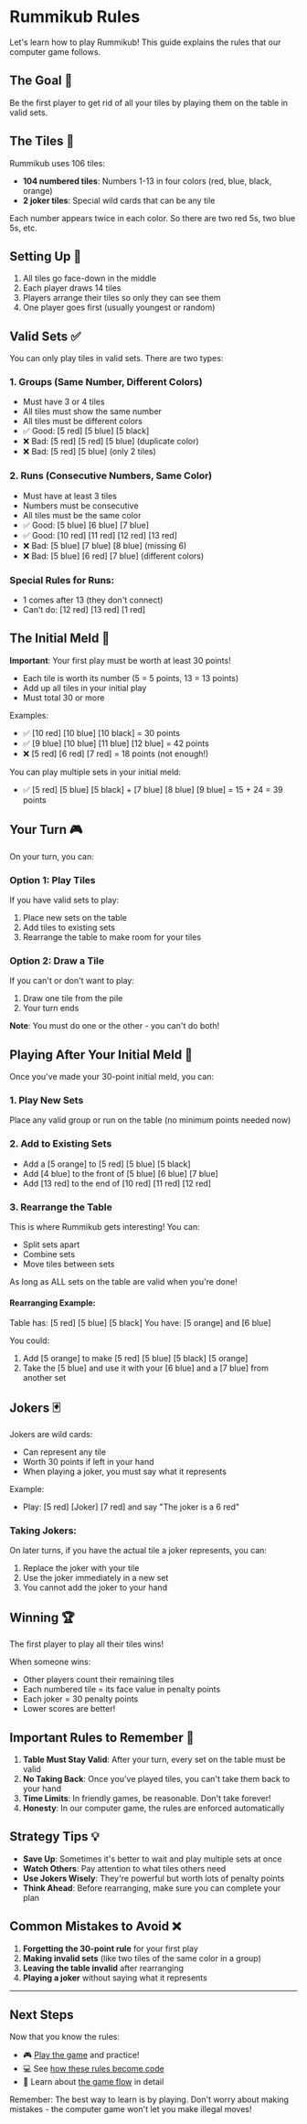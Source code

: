 # Rummikub Rules

Let's learn how to play Rummikub! This guide explains the rules that our computer game follows.

## The Goal 🎯

Be the first player to get rid of all your tiles by playing them on the table in valid sets.

## The Tiles 🎨

Rummikub uses 106 tiles:
- **104 numbered tiles**: Numbers 1-13 in four colors (red, blue, black, orange)
- **2 joker tiles**: Special wild cards that can be any tile

Each number appears twice in each color. So there are two red 5s, two blue 5s, etc.

## Setting Up 🏁

1. All tiles go face-down in the middle
2. Each player draws 14 tiles
3. Players arrange their tiles so only they can see them
4. One player goes first (usually youngest or random)

## Valid Sets ✅

You can only play tiles in valid sets. There are two types:

### 1. Groups (Same Number, Different Colors)
- Must have 3 or 4 tiles
- All tiles must show the same number
- All tiles must be different colors
- ✅ Good: [5 red] [5 blue] [5 black]
- ❌ Bad: [5 red] [5 red] [5 blue] (duplicate color)
- ❌ Bad: [5 red] [5 blue] (only 2 tiles)

### 2. Runs (Consecutive Numbers, Same Color)
- Must have at least 3 tiles
- Numbers must be consecutive
- All tiles must be the same color
- ✅ Good: [5 blue] [6 blue] [7 blue]
- ✅ Good: [10 red] [11 red] [12 red] [13 red]
- ❌ Bad: [5 blue] [7 blue] [8 blue] (missing 6)
- ❌ Bad: [5 blue] [6 red] [7 blue] (different colors)

### Special Rules for Runs:
- 1 comes after 13 (they don't connect)
- Can't do: [12 red] [13 red] [1 red]

## The Initial Meld 🚀

**Important**: Your first play must be worth at least 30 points!

- Each tile is worth its number (5 = 5 points, 13 = 13 points)
- Add up all tiles in your initial play
- Must total 30 or more

Examples:
- ✅ [10 red] [10 blue] [10 black] = 30 points
- ✅ [9 blue] [10 blue] [11 blue] [12 blue] = 42 points
- ❌ [5 red] [6 red] [7 red] = 18 points (not enough!)

You can play multiple sets in your initial meld:
- ✅ [5 red] [5 blue] [5 black] + [7 blue] [8 blue] [9 blue] = 15 + 24 = 39 points

## Your Turn 🎮

On your turn, you can:

### Option 1: Play Tiles
If you have valid sets to play:
1. Place new sets on the table
2. Add tiles to existing sets
3. Rearrange the table to make room for your tiles

### Option 2: Draw a Tile
If you can't or don't want to play:
1. Draw one tile from the pile
2. Your turn ends

**Note**: You must do one or the other - you can't do both!

## Playing After Your Initial Meld 🎯

Once you've made your 30-point initial meld, you can:

### 1. Play New Sets
Place any valid group or run on the table (no minimum points needed now)

### 2. Add to Existing Sets
- Add a [5 orange] to [5 red] [5 blue] [5 black]
- Add [4 blue] to the front of [5 blue] [6 blue] [7 blue]
- Add [13 red] to the end of [10 red] [11 red] [12 red]

### 3. Rearrange the Table
This is where Rummikub gets interesting! You can:
- Split sets apart
- Combine sets
- Move tiles between sets

As long as ALL sets on the table are valid when you're done!

#### Rearranging Example:
Table has: [5 red] [5 blue] [5 black]
You have: [5 orange] and [6 blue]

You could:
1. Add [5 orange] to make [5 red] [5 blue] [5 black] [5 orange]
2. Take the [5 blue] and use it with your [6 blue] and a [7 blue] from another set

## Jokers 🃏

Jokers are wild cards:
- Can represent any tile
- Worth 30 points if left in your hand
- When playing a joker, you must say what it represents

Example:
- Play: [5 red] [Joker] [7 red] and say "The joker is a 6 red"

### Taking Jokers:
On later turns, if you have the actual tile a joker represents, you can:
1. Replace the joker with your tile
2. Use the joker immediately in a new set
3. You cannot add the joker to your hand

## Winning 🏆

The first player to play all their tiles wins!

When someone wins:
- Other players count their remaining tiles
- Each numbered tile = its face value in penalty points
- Each joker = 30 penalty points
- Lower scores are better!

## Important Rules to Remember 📝

1. **Table Must Stay Valid**: After your turn, every set on the table must be valid
2. **No Taking Back**: Once you've played tiles, you can't take them back to your hand
3. **Time Limits**: In friendly games, be reasonable. Don't take forever!
4. **Honesty**: In our computer game, the rules are enforced automatically

## Strategy Tips 💡

- **Save Up**: Sometimes it's better to wait and play multiple sets at once
- **Watch Others**: Pay attention to what tiles others need
- **Use Jokers Wisely**: They're powerful but worth lots of penalty points
- **Think Ahead**: Before rearranging, make sure you can complete your plan

## Common Mistakes to Avoid ❌

1. **Forgetting the 30-point rule** for your first play
2. **Making invalid sets** (like two tiles of the same color in a group)
3. **Leaving the table invalid** after rearranging
4. **Playing a joker** without saying what it represents

---

## Next Steps

Now that you know the rules:
- 🎮 [Play the game](../getting-started/running-the-game.md) and practice!
- 💻 See [how these rules become code](implementation.md)
- 🔄 Learn about [the game flow](game-flow.md) in detail

Remember: The best way to learn is by playing. Don't worry about making mistakes - the computer game won't let you make illegal moves!